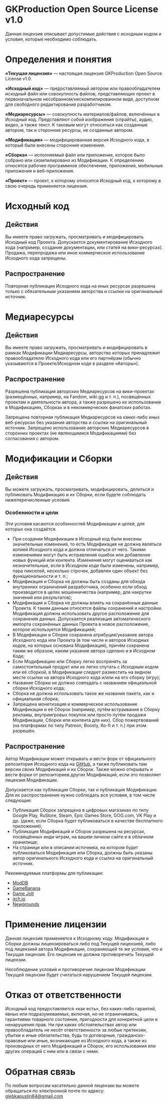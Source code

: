 # GKProduction Open Source License v1.0
Данная лицензия описывает допустимые действия с исходным кодом и условия, которые необходимо соблюдать.
# Определения и понятия
**«Текущая лицензия»** — настоящая лицензия GKProduction Open Source License v1.0.

**«Исходный код»** — предоставляемый автором или правообладателем исходный файл или совокупность файлов, представляющих проект в первоначальном несобранном/нескомпилированном виде, доступном для свободного редактирования разработчиком.

**«Медиаресурсы»** — совокупность материалов/файлов, включённых в Исходный код. Представляют собой изображения (спрайты), аудио, видео, а также текст. К таковым могут относиться как созданные автором, так и сторонние ресурсы, не созданные автором.

**«Модификация»** — модифицированная версия Исходного кода, в который были внесены сторонние изменения.

**«Сборка»** — исполняемый файл или приложение, которое было собрано или скомпилировано из Модификации. К определению относятся рабочее программное обеспечение, приложения, мобильные приложения и веб-приложения.

**«Проект»** — проект, к которому относится Исходный код, к которому в свою очередь применяется лицензия.
# Исходный код
## Действия
Вы имеете право загружать, просматривать и модифицировать Исходный код Проекта. Допускается документирование Исходного кода (например, создание документации, или статей на вики-ресурсах). Продажа, перепродажа или иное коммерческое использование Исходного кода запрещены.
## Распространение
Повторная публикация Исходного кода на иных ресурсах разрешена только с обязательным указанием авторства и ссылки на оригинальный источник.
# Медиаресурсы
## Действия
Вы имеете право загружать, просматривать и модифицировать в рамках Модификации Медиаресурсы, авторство которых принадлежит правообладателю Исходного кода или его партнёрам (обычно указываются в Проекте/Исходном коде в разделе «Авторы»).
## Распространение
Разрешена публикация авторских Медиаресурсов на вики-проектах (размещённых, например, на Fandom, wiki.gg и т. п.), посвящённых проектам и деятельности автора, а также разрешено их использование в Модификациях, Сборках и в некоммерческих фанатских работах.

Запрещена повторная публикация Медиаресурсов на каких-либо иных веб-ресурсах без указания авторства и ссылки на оригинальный источник. Запрещено использование авторских Медиаресурсов в сторонних проектах (не являющимися Модификациями) без согласования с автором.
# Модификации и Сборки
## Действия
Вы можете загружать, просматривать, модифицировать, делиться и публиковать Модификацию и их Сборки, если будете соблюдать нижеперечисленные условия.
### Особенности и цели
Эти условия касаются особенностей Модификации и целей, для которых она создаётся.
- При создании Модификации в Исходный код были внесены значительные изменения, то есть Модификация не должна являться копией Исходного кода и должна отличаться от него. Такими изменениями могут быть исправления ошибок или добавление новых функций или контента. Изменения могут оцениваться как незначительные, если в Исходном коде были изменены, например, пара пикселей, несколько строчек, добавлен один объект без функциональности и т. п.;
- Модификация и Сборка не должны быть созданы для обхода внутренних ограничений разработчика, особенно если обход производится в целях мошенничества (например, для накрутки значений или результатов);
- Модификация и Сборка не должны влиять на сохранённые данные Проекта. К таким данным относятся файлы сохранений и настройки. Модификация должна использовать другое расположение для сохранения данных. Допускается реализация автоматического импорта сохранённых данных Проекта в новое расположение, которое используется Модификацией;
- В Модификации и Сборке сохранена атрибуция/указание автора Исходного кода или Проекта (в том числе и авторов Исходных кодов, на которых основана Модификация), причём сохранена таким же образом, каким указание автора сделано и в Исходном Коде;
- Если Модификацию или Сборку легко воспринять за самостоятельный продукт или их легко спутать с Исходным кодом или её сборкой, в Модификации следует разместить на видном месте ссылки на автора Исходного кода и/или на его сборку (игру);
- Название Сборки не должно совпадать с названием официальной сборки Исходного кода;
- Сборка не должна использовать такое же название пакета, как и официальная сборка;
- Запрещена монетизация и коммерческое использование Модификации и её Сборок (например, путём встраивания в Сборку рекламы, внутриигровых покупок или просто путём продажи Модификации, Сборки или контента для них). Сбор пожертвований (на платформах по типу Patreon, Boosty, Ko-fi и т. п.) при этом разрешён.
## Распространение
Автор Модификации может открывать и вести форк от официального репозитория Исходного кода на [GitHub](https://github.com), а также публиковать там версии своих Модификаций и их Сборок. Также можно открывать и вести форки от репозиториев других Модификаций, если это позволяет лицензия Модификации.

Допускается как публикация Сборки, так и публикация Модификации. Для их распространения нужно соблюдать все условия, в том числе следующие:
- Публикация Сборок запрещена в цифровых магазинах по типу Google Play, RuStore, Steam, Epic Games Store, GOG.com, VK Play и др. (даже, если Сборка будет публиковаться в качестве бесплатного приложения);
- Публикация Модификаций и Сборок разрешена на ресурсах, посвящённых инди-играм, на вашем личном сайте и в облачном хранилище;
- На странице или в описании источника, на котором будет публиковаться Модификация или Сборка, должны быть указаны автор оригинального Исходного кода и ссылка на оригинальный источник.

Рекомендуемые платформы для публикации:
- [ModDB](https://www.moddb.com)
- [GameBanana](https://gamebanana.com)
- [Game Jolt](https://gamejolt.com)
- [itch.io](https://itch.io)
- [Newgrounds](https://www.newgrounds.com)
# Применение лицензии
Данная лицензия применяется к Исходному коду. Модификация и Сборки должны лицензироваться либо под Текущей лицензией, либо под лицензией автора Модификации, сохраняющей те же условия, что и Текущая лицензия. Его лицензия не должна противоречить Текущей лицензии.

Несоблюдение условий и противоречие лицензии Модификации Текущей лицензии будет считаться нарушением Текущей лицензии.
# Отказ от ответственности
Исходный код предоставляется «как есть», без каких-либо гарантий, явных или подразумеваемых, включая, но не ограничиваясь, гарантиями товарного состояния, пригодности для конкретной цели и ненарушения прав. Ни при каких обстоятельствах автор или правообладатель не несёт ответственности за любые претензии, убытки и иные обязательства, будь то договорные, гражданско-правовые или иные, возникающие из Исходного кода, а также из производных от него Модификаций и Сборок, его использования или других операций с ним или в связи с ними.
# Обратная связь
По любым вопросам касательно данной лицензии вы можете обращаться по электронной почте по адресу: [glebkapustin64@gmail.com](mailto:glebkapustin64@gmail.com)
